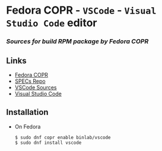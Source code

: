 # Fedora COPR - `VSCode` - `Visual Studio Code` editor

### _Sources for build RPM package by Fedora COPR_

## Links

* [Fedora COPR](https://copr.fedorainfracloud.org/coprs/binlab/vscode/)
* [SPECs Repo](https://github.com/binlab/copr-vscode)
* [VSCode Sources](https://github.com/Microsoft/vscode)
* [Visual Studio Code](https://code.visualstudio.com/)

## Installation

* On Fedora

    ```shell
    $ sudo dnf copr enable binlab/vscode
    $ sudo dnf install vscode
    ```